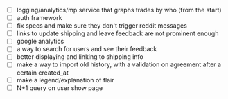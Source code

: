 - [ ] logging/analytics/mp service that graphs trades by who (from the start)
- [ ] auth framework
- [ ] fix specs and make sure they don't trigger reddit messages
- [ ] links to update shipping and leave feedback are not prominent enough
- [ ] google analytics
- [ ] a way to search for users and see their feedback
- [ ] better displaying and linking to shipping info
- [ ] make a way to import old history, with a validation on agreement after a certain created_at
- [ ] make a legend/explanation of flair
- [ ] N+1 query on user show page
